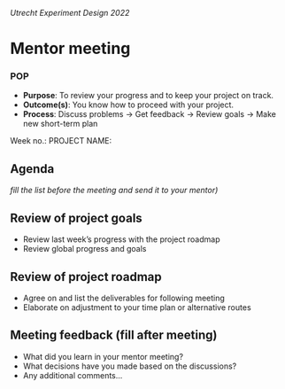 *Utrecht Experiment Design 2022*

# Mentor meeting

### POP

+ **Purpose**: To review your progress and to keep your project on track.
+ **Outcome(s)**: You know how to proceed with your project.
+ **Process**: Discuss problems → Get feedback → Review goals → Make new short-term plan

Week no.: 
PROJECT NAME:

## Agenda 
*fill the list before the meeting and send it to your mentor)*


## Review of project goals

+ Review last week’s progress with the project roadmap
+ Review global progress and goals


## Review of project roadmap

+ Agree on and list the deliverables for following meeting
+ Elaborate on adjustment to your time plan or alternative routes

## Meeting feedback (fill after meeting)

+ What did you learn in your mentor meeting? 
+ What decisions have you made based on the discussions?
+ Any additional comments...
